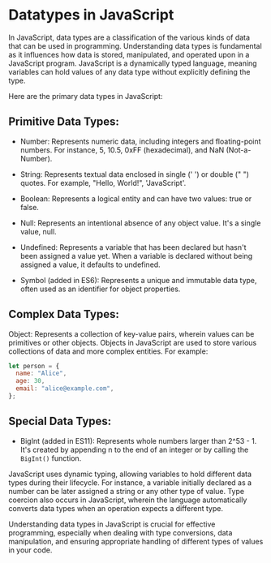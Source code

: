 # Datatypes in JavaScript

In JavaScript, data types are a classification of the various kinds of data that can be used in programming. Understanding data types is fundamental as it influences how data is stored, manipulated, and operated upon in a JavaScript program. JavaScript is a dynamically typed language, meaning variables can hold values of any data type without explicitly defining the type.

Here are the primary data types in JavaScript:

## Primitive Data Types:

- Number: Represents numeric data, including integers and floating-point numbers. For instance, 5, 10.5, 0xFF (hexadecimal), and NaN (Not-a-Number).

- String: Represents textual data enclosed in single (' ') or double (" ") quotes. For example, "Hello, World!", 'JavaScript'.

- Boolean: Represents a logical entity and can have two values: true or false.

- Null: Represents an intentional absence of any object value. It's a single value, null.

- Undefined: Represents a variable that has been declared but hasn't been assigned a value yet. When a variable is declared without being assigned a value, it defaults to undefined.

- Symbol (added in ES6): Represents a unique and immutable data type, often used as an identifier for object properties.

## Complex Data Types:

Object: Represents a collection of key-value pairs, wherein values can be primitives or other objects. Objects in JavaScript are used to store various collections of data and more complex entities. For example:

```javascript
let person = {
  name: "Alice",
  age: 30,
  email: "alice@example.com",
};
```

## Special Data Types:

- BigInt (added in ES11): Represents whole numbers larger than 2^53 - 1. It's created by appending n to the end of an integer or by calling the `BigInt()` function.

JavaScript uses dynamic typing, allowing variables to hold different data types during their lifecycle. For instance, a variable initially declared as a number can be later assigned a string or any other type of value. Type coercion also occurs in JavaScript, wherein the language automatically converts data types when an operation expects a different type.

Understanding data types in JavaScript is crucial for effective programming, especially when dealing with type conversions, data manipulation, and ensuring appropriate handling of different types of values in your code.
